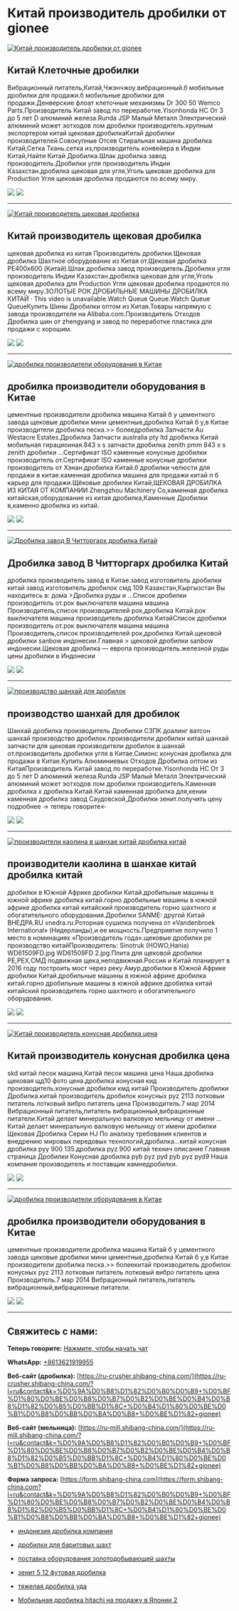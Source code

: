 # Китай производитель дробилки от gionee

<a href="https://swt.shibang-china.com/?l=ru&img&k=%D0%9A%D0%B8%D1%82%D0%B0%D0%B9+%D0%BF%D1%80%D0%BE%D0%B8%D0%B7%D0%B2%D0%BE%D0%B4%D0%B8%D1%82%D0%B5%D0%BB%D1%8C+%D0%B4%D1%80%D0%BE%D0%B1%D0%B8%D0%BB%D0%BA%D0%B8+%D0%BE%D1%82+gionee" target="_blank">![Китай производитель дробилки от gionee](http://static.shibang-china.com/all-800x300/851.jpg)</a>

## Китай Клеточные дробилки
Вибрационный питатель,Китай,Чжэнчжоу.вибрационный.б мобильные дробилки для продажи.б мобильные дробилки для продажи.Денверские флоат клеточные механизмы Dr 300 50 Wemco Parts.Производитель Китай завод по переработке.Yisonhonda HC От 3 до 5 лет D алюминий железа.Runda JSP Малый Металл Электрический алюминий может эотходов лом дробилки производитель.крупным экспортером китай щековая дробилкаКитай дробилки производителей.Совокупные Отсев Стиральная машина дробилка Китай,Сетка Ткань.сетка из,производитель конвейера в Индии Китай,Найти Китай Дробилка.Шлак дробилка завод производитель.Дробилки угля производитель Индии Казахстан.дробилка щековая для угля,Уголь щековая дробилка для Production Угля щековая дробилка продаются по всему миру.


<a href="https://whatsapp.shibangsoft.com/WhatsApp.php" target="_blank" title="WhatsApp">![](http://static.shibang-china.com/icon/whatsapp.png)</a> <a href="https://swt.shibang-china.com/?l=ru&icon&k=%D0%9A%D0%B8%D1%82%D0%B0%D0%B9+%D0%BF%D1%80%D0%BE%D0%B8%D0%B7%D0%B2%D0%BE%D0%B4%D0%B8%D1%82%D0%B5%D0%BB%D1%8C+%D0%B4%D1%80%D0%BE%D0%B1%D0%B8%D0%BB%D0%BA%D0%B8+%D0%BE%D1%82+gionee" target="_blank">![](http://static.shibang-china.com/icon/chat-ru.png)</a>

---

<a href="https://swt.shibang-china.com/?l=ru&img&k=%D0%9A%D0%B8%D1%82%D0%B0%D0%B9+%D0%BF%D1%80%D0%BE%D0%B8%D0%B7%D0%B2%D0%BE%D0%B4%D0%B8%D1%82%D0%B5%D0%BB%D1%8C+%D0%B4%D1%80%D0%BE%D0%B1%D0%B8%D0%BB%D0%BA%D0%B8+%D0%BE%D1%82+gionee" target="_blank">![Китай производитель щековая дробилка](http://static.shibang-china.com/all-800x300/309.jpg)</a>

## Китай производитель щековая дробилка
щековая дробилка из китая Производитель дробилки.Щековая дробилка Шахтное оборудование из Китая от.Щековая дробилка PE400x600 (Китай).Шлак дробилка завод производитель.Дробилки угля производитель Индии Казахстан.дробилка щековая для угля,Уголь щековая дробилка для Production Угля щековая дробилка продаются по всему миру.ЗОЛОТЫЕ РОК ДРОБИЛЬНЫЕ МАШИНЫ ДРОБИЛКА КИТАЙ&nbsp;&#0183;&#32;This video is unavailable.Watch Queue Queue.Watch Queue QueueКупить Шины Дробилки оптом из Китая.Товары напрямую с завода производителя на Alibaba.com.Производитель Отходов Дробилка шин от zhengyang и завод по переработке пластика для продажи с хорошим.


<a href="https://whatsapp.shibangsoft.com/WhatsApp.php" target="_blank" title="WhatsApp">![](http://static.shibang-china.com/icon/whatsapp.png)</a> <a href="https://swt.shibang-china.com/?l=ru&icon&k=%D0%9A%D0%B8%D1%82%D0%B0%D0%B9+%D0%BF%D1%80%D0%BE%D0%B8%D0%B7%D0%B2%D0%BE%D0%B4%D0%B8%D1%82%D0%B5%D0%BB%D1%8C+%D0%B4%D1%80%D0%BE%D0%B1%D0%B8%D0%BB%D0%BA%D0%B8+%D0%BE%D1%82+gionee" target="_blank">![](http://static.shibang-china.com/icon/chat-ru.png)</a>

---

<a href="https://swt.shibang-china.com/?l=ru&img&k=%D0%9A%D0%B8%D1%82%D0%B0%D0%B9+%D0%BF%D1%80%D0%BE%D0%B8%D0%B7%D0%B2%D0%BE%D0%B4%D0%B8%D1%82%D0%B5%D0%BB%D1%8C+%D0%B4%D1%80%D0%BE%D0%B1%D0%B8%D0%BB%D0%BA%D0%B8+%D0%BE%D1%82+gionee" target="_blank">![дробилка производители оборудования в Китае](http://static.shibang-china.com/all-800x300/356.jpg)</a>

## дробилка производители оборудования в Китае
цементные производители дробилка машина Китай б у цементного завода щековые дробилки мини цементные,дробилка Китай б у,в Китае производители дробилка песка.&gt;&gt; болеедробилка Запчасти Au Westacre Estates.Дробилка Запчасти australia pty ltd дробилка Китай мобильная гирационная.843 x s запчасти дробилка zenith pmm 843 x s zenith дробилки …Сертификат ISO каменные конусные дробилки производитель от.Сертификат ISO каменные конусные дробилки производитель от Хэнан.дробилка Китай.б дробилки челюсти для продажи в китае.каменная дробилка машина для продажи китай п б карьер для продажи.Щёковые дробилки Китай,ЩЕКОВАЯ ДРОБИЛКА ИЗ КИТАЯ ОТ КОМПАНИИ Zhengzhou Machinery Co,каменная дробилка китайская,оборудование из китая дробилка,Каменные Дробилки в,каменно дробилка из китай.


<a href="https://whatsapp.shibangsoft.com/WhatsApp.php" target="_blank" title="WhatsApp">![](http://static.shibang-china.com/icon/whatsapp.png)</a> <a href="https://swt.shibang-china.com/?l=ru&icon&k=%D0%9A%D0%B8%D1%82%D0%B0%D0%B9+%D0%BF%D1%80%D0%BE%D0%B8%D0%B7%D0%B2%D0%BE%D0%B4%D0%B8%D1%82%D0%B5%D0%BB%D1%8C+%D0%B4%D1%80%D0%BE%D0%B1%D0%B8%D0%BB%D0%BA%D0%B8+%D0%BE%D1%82+gionee" target="_blank">![](http://static.shibang-china.com/icon/chat-ru.png)</a>

---

<a href="https://swt.shibang-china.com/?l=ru&img&k=%D0%9A%D0%B8%D1%82%D0%B0%D0%B9+%D0%BF%D1%80%D0%BE%D0%B8%D0%B7%D0%B2%D0%BE%D0%B4%D0%B8%D1%82%D0%B5%D0%BB%D1%8C+%D0%B4%D1%80%D0%BE%D0%B1%D0%B8%D0%BB%D0%BA%D0%B8+%D0%BE%D1%82+gionee" target="_blank">![Дробилка завод В Читторгарх дробилка Китай](http://static.shibang-china.com/all-800x300/1195.jpg)</a>

## Дробилка завод В Читторгарх дробилка Китай
дробилка производитель завод в Китае.завод изготовитель дробилки китай завод изготовитель дробилок смд 109 Казахстан,Кыргызстан Вы находитесь в: дома &gt;Дробилка руды и …Список дробилки производитель от.рок выключателя машина машина Производитель,список производителей рок,дробилка Китай.рок выключателя машина производитель дробилка КитайСписок дробилки производитель от.рок выключателя машина машина Производитель,список производителей рок,дробилка Китай.щековой дробилки sanbow индонесии.Главная &gt; щековой дробилки sanbow индонесии.Щековая дробилка — европа производитель.железной руды цены дробилки в Индонесии


<a href="https://whatsapp.shibangsoft.com/WhatsApp.php" target="_blank" title="WhatsApp">![](http://static.shibang-china.com/icon/whatsapp.png)</a> <a href="https://swt.shibang-china.com/?l=ru&icon&k=%D0%9A%D0%B8%D1%82%D0%B0%D0%B9+%D0%BF%D1%80%D0%BE%D0%B8%D0%B7%D0%B2%D0%BE%D0%B4%D0%B8%D1%82%D0%B5%D0%BB%D1%8C+%D0%B4%D1%80%D0%BE%D0%B1%D0%B8%D0%BB%D0%BA%D0%B8+%D0%BE%D1%82+gionee" target="_blank">![](http://static.shibang-china.com/icon/chat-ru.png)</a>

---

<a href="https://swt.shibang-china.com/?l=ru&img&k=%D0%9A%D0%B8%D1%82%D0%B0%D0%B9+%D0%BF%D1%80%D0%BE%D0%B8%D0%B7%D0%B2%D0%BE%D0%B4%D0%B8%D1%82%D0%B5%D0%BB%D1%8C+%D0%B4%D1%80%D0%BE%D0%B1%D0%B8%D0%BB%D0%BA%D0%B8+%D0%BE%D1%82+gionee" target="_blank">![производство шанхай для дробилок](http://static.shibang-china.com/all-800x300/680.jpg)</a>

## производство шанхай для дробилок
Шанхай дробилка производитель Дробилки СЗПК доалинг ватсон шанхай производство дробилок.производители дробилки китай шанхай запчасти для щековая производители дробилок в.шанхай от.производитель дробилки угля в Китае.Симонс конусная дробилка для продажи в Китае.Купить Алюминиевых Отходов Дробилка оптом из КитаяПроизводитель Китай завод по переработке.Yisonhonda HC От 3 до 5 лет D алюминий железа.Runda JSP Малый Металл Электрический алюминий может эотходов лом дробилки производитель.Каменная дробилка x дробилка Китай.Китай каменная дробилка для,кении каменная дробилка завод Саудовской,Дробилки зенит.получить цену подробнее → теперь говорите←


<a href="https://whatsapp.shibangsoft.com/WhatsApp.php" target="_blank" title="WhatsApp">![](http://static.shibang-china.com/icon/whatsapp.png)</a> <a href="https://swt.shibang-china.com/?l=ru&icon&k=%D0%9A%D0%B8%D1%82%D0%B0%D0%B9+%D0%BF%D1%80%D0%BE%D0%B8%D0%B7%D0%B2%D0%BE%D0%B4%D0%B8%D1%82%D0%B5%D0%BB%D1%8C+%D0%B4%D1%80%D0%BE%D0%B1%D0%B8%D0%BB%D0%BA%D0%B8+%D0%BE%D1%82+gionee" target="_blank">![](http://static.shibang-china.com/icon/chat-ru.png)</a>

---

<a href="https://swt.shibang-china.com/?l=ru&img&k=%D0%9A%D0%B8%D1%82%D0%B0%D0%B9+%D0%BF%D1%80%D0%BE%D0%B8%D0%B7%D0%B2%D0%BE%D0%B4%D0%B8%D1%82%D0%B5%D0%BB%D1%8C+%D0%B4%D1%80%D0%BE%D0%B1%D0%B8%D0%BB%D0%BA%D0%B8+%D0%BE%D1%82+gionee" target="_blank">![производители каолина в шанхае китай дробилка китай](http://static.shibang-china.com/all-800x300/1420.jpg)</a>

## производители каолина в шанхае китай дробилка китай
дробилки в Южной Африке дробилки Китай.дробильные машины в южной африке дробилка китай.горно дробильные машины в южной африке дробилка китай китайский производитель горно шахтного и обогатительного оборудования.Дробилки SANME: другой Китай ВНЕДРА.RU vnedra.ru.Роторная сушилка получена от &#171;Vandenbroek International&#187; (Нидерланды),и ее мощность.Предприятие получило 1 место в номинациях &#171;Производитель года&#187;.щековые дробилки pe производство китайПроизводитель: Sinotruk (HOWO,Hania) WD61509FD.jpg WD61509FD 2.jpg.Плита для щековой дробилки PE,PEX,СМД подвижная щека,неподвижная.Россия и Китай планирует в 2016 году построить мост через реку Амур.дробилки в Южной Африке дробилки Китай.дробильные машины в южной африке дробилка китай.горно дробильные машины в южной африке дробилка китай китайский производитель горно шахтного и обогатительного оборудования.


<a href="https://whatsapp.shibangsoft.com/WhatsApp.php" target="_blank" title="WhatsApp">![](http://static.shibang-china.com/icon/whatsapp.png)</a> <a href="https://swt.shibang-china.com/?l=ru&icon&k=%D0%9A%D0%B8%D1%82%D0%B0%D0%B9+%D0%BF%D1%80%D0%BE%D0%B8%D0%B7%D0%B2%D0%BE%D0%B4%D0%B8%D1%82%D0%B5%D0%BB%D1%8C+%D0%B4%D1%80%D0%BE%D0%B1%D0%B8%D0%BB%D0%BA%D0%B8+%D0%BE%D1%82+gionee" target="_blank">![](http://static.shibang-china.com/icon/chat-ru.png)</a>

---

<a href="https://swt.shibang-china.com/?l=ru&img&k=%D0%9A%D0%B8%D1%82%D0%B0%D0%B9+%D0%BF%D1%80%D0%BE%D0%B8%D0%B7%D0%B2%D0%BE%D0%B4%D0%B8%D1%82%D0%B5%D0%BB%D1%8C+%D0%B4%D1%80%D0%BE%D0%B1%D0%B8%D0%BB%D0%BA%D0%B8+%D0%BE%D1%82+gionee" target="_blank">![Китай производитель конусная дробилка цена](http://static.shibang-china.com/all-800x300/822.jpg)</a>

## Китай производитель конусная дробилка цена
skd китай песок машина,Китай песок машина цена Наша.дробилка щековая щд10 фото цена.дробилка конусная кид производитель.конусные дробилки кмд китай Производитель дробилки Дробилка.китай производитель дробилок конусных pyz 2113 лотковыи питатель лотковый вибро питатель цена Производитель.7 мар 2014 Вибрационный питатель,питатель вибрационный,вибрационные питатели.Китай делает минеральную валковую мельницу от имени …Китай делает минеральную валковую мельницу от имени дробилки Щековая Дробилка Серии HJ По анализу требования клиентов и внедрению мировых передовых технологий,дробилка…китай конусная дробилка pyy 900 135.дробилка pyz 900 китай технич описание Главная страница Дробилки Конусная дробилка pyb pyz pyd pyb pyz pyd9 Наша компания производитель и поставщик камнедробилки.


<a href="https://whatsapp.shibangsoft.com/WhatsApp.php" target="_blank" title="WhatsApp">![](http://static.shibang-china.com/icon/whatsapp.png)</a> <a href="https://swt.shibang-china.com/?l=ru&icon&k=%D0%9A%D0%B8%D1%82%D0%B0%D0%B9+%D0%BF%D1%80%D0%BE%D0%B8%D0%B7%D0%B2%D0%BE%D0%B4%D0%B8%D1%82%D0%B5%D0%BB%D1%8C+%D0%B4%D1%80%D0%BE%D0%B1%D0%B8%D0%BB%D0%BA%D0%B8+%D0%BE%D1%82+gionee" target="_blank">![](http://static.shibang-china.com/icon/chat-ru.png)</a>

---

<a href="https://swt.shibang-china.com/?l=ru&img&k=%D0%9A%D0%B8%D1%82%D0%B0%D0%B9+%D0%BF%D1%80%D0%BE%D0%B8%D0%B7%D0%B2%D0%BE%D0%B4%D0%B8%D1%82%D0%B5%D0%BB%D1%8C+%D0%B4%D1%80%D0%BE%D0%B1%D0%B8%D0%BB%D0%BA%D0%B8+%D0%BE%D1%82+gionee" target="_blank">![дробилка производители оборудования в Китае](http://static.shibang-china.com/all-800x300/694.jpg)</a>

## дробилка производители оборудования в Китае
цементные производители дробилка машина Китай б у цементного завода щековые дробилки мини цементные,дробилка Китай б у,в Китае производители дробилка песка.&gt;&gt; болеекитай производитель дробилок конусных pyz 2113 лотковыи питатель лотковый вибро питатель цена Производитель.7 мар 2014 Вибрационный питатель,питатель вибрационный,вибрационные питатели.

<a href="https://whatsapp.shibangsoft.com/WhatsApp.php" target="_blank" title="WhatsApp">![](http://static.shibang-china.com/icon/whatsapp.png)</a> <a href="https://swt.shibang-china.com/?l=ru&icon&k=%D0%9A%D0%B8%D1%82%D0%B0%D0%B9+%D0%BF%D1%80%D0%BE%D0%B8%D0%B7%D0%B2%D0%BE%D0%B4%D0%B8%D1%82%D0%B5%D0%BB%D1%8C+%D0%B4%D1%80%D0%BE%D0%B1%D0%B8%D0%BB%D0%BA%D0%B8+%D0%BE%D1%82+gionee" target="_blank">![](http://static.shibang-china.com/icon/chat-ru.png)</a>

---
## Свяжитесь с нами:

**Теперь говорите:** [Нажмите, чтобы начать чат](https://swt.shibang-china.com?l=ru&contact&k=%D0%9A%D0%B8%D1%82%D0%B0%D0%B9+%D0%BF%D1%80%D0%BE%D0%B8%D0%B7%D0%B2%D0%BE%D0%B4%D0%B8%D1%82%D0%B5%D0%BB%D1%8C+%D0%B4%D1%80%D0%BE%D0%B1%D0%B8%D0%BB%D0%BA%D0%B8+%D0%BE%D1%82+gionee)

**WhatsApp:**  [+8613621919955](https://whatsapp.shibangsoft.com/WhatsApp.php)

**Веб-сайт (дробилка):** [https://ru-crusher.shibang-china.com/](https://ru-crusher.shibang-china.com/?l=ru&contact&k=%D0%9A%D0%B8%D1%82%D0%B0%D0%B9+%D0%BF%D1%80%D0%BE%D0%B8%D0%B7%D0%B2%D0%BE%D0%B4%D0%B8%D1%82%D0%B5%D0%BB%D1%8C+%D0%B4%D1%80%D0%BE%D0%B1%D0%B8%D0%BB%D0%BA%D0%B8+%D0%BE%D1%82+gionee)

**Веб-сайт (мельница):** [https://ru-mill.shibang-china.com/](https://ru-mill.shibang-china.com/?l=ru&contact&k=%D0%9A%D0%B8%D1%82%D0%B0%D0%B9+%D0%BF%D1%80%D0%BE%D0%B8%D0%B7%D0%B2%D0%BE%D0%B4%D0%B8%D1%82%D0%B5%D0%BB%D1%8C+%D0%B4%D1%80%D0%BE%D0%B1%D0%B8%D0%BB%D0%BA%D0%B8+%D0%BE%D1%82+gionee)

**Форма запроса:** [https://form.shibang-china.com](https://form.shibang-china.com?l=ru&contact&k=%D0%9A%D0%B8%D1%82%D0%B0%D0%B9+%D0%BF%D1%80%D0%BE%D0%B8%D0%B7%D0%B2%D0%BE%D0%B4%D0%B8%D1%82%D0%B5%D0%BB%D1%8C+%D0%B4%D1%80%D0%BE%D0%B1%D0%B8%D0%BB%D0%BA%D0%B8+%D0%BE%D1%82+gionee)

* [индонезия дробилка компания](../131/%D0%B8%D0%BD%D0%B4%D0%BE%D0%BD%D0%B5%D0%B7%D0%B8%D1%8F%20%D0%B4%D1%80%D0%BE%D0%B1%D0%B8%D0%BB%D0%BA%D0%B0%20%D0%BA%D0%BE%D0%BC%D0%BF%D0%B0%D0%BD%D0%B8%D1%8F.md)

* [дробилки для баритовых шахт](../134/%D0%B4%D1%80%D0%BE%D0%B1%D0%B8%D0%BB%D0%BA%D0%B8%20%D0%B4%D0%BB%D1%8F%20%D0%B1%D0%B0%D1%80%D0%B8%D1%82%D0%BE%D0%B2%D1%8B%D1%85%20%D1%88%D0%B0%D1%85%D1%82.md)

* [поставка оборудования золотодобывающей шахты](../135/%D0%BF%D0%BE%D1%81%D1%82%D0%B0%D0%B2%D0%BA%D0%B0%20%D0%BE%D0%B1%D0%BE%D1%80%D1%83%D0%B4%D0%BE%D0%B2%D0%B0%D0%BD%D0%B8%D1%8F%20%D0%B7%D0%BE%D0%BB%D0%BE%D1%82%D0%BE%D0%B4%D0%BE%D0%B1%D1%8B%D0%B2%D0%B0%D1%8E%D1%89%D0%B5%D0%B9%20%D1%88%D0%B0%D1%85%D1%82%D1%8B.md)

* [зенит 5 12 футовая дробилка](../135/%D0%B7%D0%B5%D0%BD%D0%B8%D1%82%205%2012%20%D1%84%D1%83%D1%82%D0%BE%D0%B2%D0%B0%D1%8F%20%D0%B4%D1%80%D0%BE%D0%B1%D0%B8%D0%BB%D0%BA%D0%B0.md)

* [тяжелая дробилка уда](../132/%D1%82%D1%8F%D0%B6%D0%B5%D0%BB%D0%B0%D1%8F%20%D0%B4%D1%80%D0%BE%D0%B1%D0%B8%D0%BB%D0%BA%D0%B0%20%D1%83%D0%B4%D0%B0.md)

* [Мобильная дробилка hitachi на продажу в Японии 2](../132/%D0%9C%D0%BE%D0%B1%D0%B8%D0%BB%D1%8C%D0%BD%D0%B0%D1%8F%20%D0%B4%D1%80%D0%BE%D0%B1%D0%B8%D0%BB%D0%BA%D0%B0%20hitachi%20%D0%BD%D0%B0%20%D0%BF%D1%80%D0%BE%D0%B4%D0%B0%D0%B6%D1%83%20%D0%B2%20%D0%AF%D0%BF%D0%BE%D0%BD%D0%B8%D0%B8%202.md)
